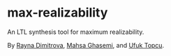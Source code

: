# max-realizability
An LTL synthesis tool for maximum realizability.

By [Rayna Dimitrova](https://www2.le.ac.uk/departments/informatics/people/rayna-dimitrova), [Mahsa Ghasemi](https://www.linkedin.com/in/mahsa-ghasemi-247a3186), and [Ufuk Topcu](https://www.ae.utexas.edu/facultysites/topcu/wiki/index.php/Main_Page).
